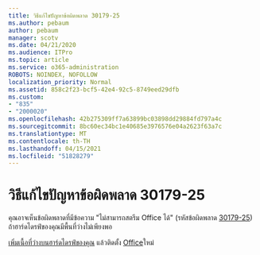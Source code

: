 ```yaml
---
title: วิธีแก้ไขปัญหาข้อผิดพลาด 30179-25
ms.author: pebaum
author: pebaum
manager: scotv
ms.date: 04/21/2020
ms.audience: ITPro
ms.topic: article
ms.service: o365-administration
ROBOTS: NOINDEX, NOFOLLOW
localization_priority: Normal
ms.assetid: 858c2f23-bcf5-42e4-92c5-8749eed29dfb
ms.custom:
- "835"
- "2000020"
ms.openlocfilehash: 42b275309ff7a63899bc03898dd29884fd797a4c
ms.sourcegitcommit: 8bc60ec34bc1e40685e3976576e04a2623f63a7c
ms.translationtype: MT
ms.contentlocale: th-TH
ms.lasthandoff: 04/15/2021
ms.locfileid: "51828279"
---
```

# <a name="solutions-for-error-30179-25"></a>วิธีแก้ไขปัญหาข้อผิดพลาด 30179-25

คุณอาจเห็นข้อผิดพลาดที่มีข้อความ "ไม่สามารถสตรีม Office ได้" (รหัสข้อผิดพลาด [30179-25](https://support.office.com/article/e40d3c7d-98f6-4284-94a0-882beaa44593?wt.mc_id=Alchemy_ClientDIA)) ถ้าฮาร์ดไดรฟ์ของคุณมีพื้นที่ว่างไม่เพียงพอ
  
[เพิ่มเนื้อที่ว่างบนฮาร์ดไดรฟ์ของคุณ](https://support.microsoft.com/help/12425/windows-10-free-up-drive-space) แล้วติดตั้ง [Office](https://portal.office.com/OLS/MySoftware.aspx)ใหม่
  